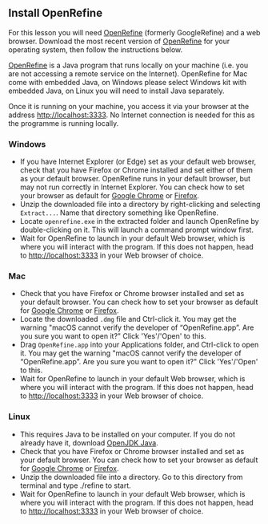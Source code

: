 ## Install OpenRefine ##

For this lesson you will need [OpenRefine](http://openrefine.org/) (formerly GoogleRefine) and a web browser.
Download the most recent version of [OpenRefine](http://openrefine.org/download.html) for your operating system,
then follow the instructions below.

[OpenRefine](http://openrefine.org/) is a Java program that runs locally on your machine (i.e. you are not accessing a remote service on the Internet). 
OpenRefine for Mac come with embedded Java, on Windows please select Windows kit with embedded Java, on Linux you will need to install Java separately.

Once it is running on your machine, you access it via your browser at the address [http://localhost:3333](http://localhost:3333). No Internet connection is needed for this as the programme is running locally.

### Windows
- If you have Internet Explorer (or Edge) set as your default web browser, check that you have Firefox or Chrome installed and set either of them as your default browser. OpenRefine runs in your default browser, but may not run correctly in Internet Explorer. You can check how to set your browser as default for [Google Chrome](https://support.google.com/chrome/answer/95417?co=GENIE.Platform%3DDesktop&hl=en-GB) or [Firefox](https://support.mozilla.org/en-US/kb/make-firefox-your-default-browser).
- Unzip the downloaded file into a directory by right-clicking and selecting `Extract...`. Name that directory something like OpenRefine.
- Locate `openrefine.exe` in the extracted folder and launch OpenRefine by double-clicking on it. This will launch a command prompt window first.
- Wait for OpenRefine to launch in your default Web browser, which is where you will interact with the program. If this does not happen, head to [http://localhost:3333](http://localhost:3333) in your Web browser of choice.

### Mac

- Check that you have Firefox or Chrome browser installed and set as your default browser. You can check how to set your browser as default for [Google Chrome](https://support.google.com/chrome/answer/95417?co=GENIE.Platform%3DDesktop&hl=en-GB) or [Firefox](https://support.mozilla.org/en-US/kb/make-firefox-your-default-browser).
- Locate the downloaded `.dmg` file and Ctrl-click it. You may get the warning "macOS cannot verify the developer of “OpenRefine.app”. Are you sure you want to open it?" Click 'Yes'/'Open' to this.
- Drag `OpenRefine.app` into your Applications folder, and Ctrl-click to open it. You may get the warning "macOS cannot verify the developer of “OpenRefine.app”. Are you sure you want to open it?" Click 'Yes'/'Open' to this.
- Wait for OpenRefine to launch in your default Web browser, which is where you will interact with the program. If this does not happen, head to [http://localhost:3333](http://localhost:3333) in your Web browser of choice.

### Linux

- This requires Java to be installed on your computer. If you do not already have it, download [OpenJDK Java](https://openjdk.java.net/).
- Check that you have Firefox or Chrome browser installed and set as your default browser. You can check how to set your browser as default for [Google Chrome](https://support.google.com/chrome/answer/95417?co=GENIE.Platform%3DDesktop&hl=en-GB) or [Firefox](https://support.mozilla.org/en-US/kb/make-firefox-your-default-browser).
- Unzip the downloaded file into a directory. Go to this directory from terminal and type ./refine to start.
- Wait for OpenRefine to launch in your default Web browser, which is where you will interact with the program. If this does not happen, head to [http://localhost:3333](http://localhost:3333) in your Web browser of choice.